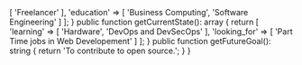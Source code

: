 <?php

namespace FKI MOHAMED AMINE;

class About extends Me
{
    public function getBio(): string
    {
        return 'I am Software Engineering Student, CTF Player and a Web Developer.';
    }

    public function getMore(): array
    {
        return [
            'work' => [
                'Freelancer'
            ],
            'education' => [
                'Business Computing',
                'Software Engineering'
            ]
        ];
    }

    public function getCurrentState(): array 
    {
        return [
            'learning' => [
                'Hardware',
                'DevOps and DevSecOps'
            ],
            'looking_for' => [
                'Part Time jobs in Web Developement'
            ]
        ];
    }

    public function getFutureGoal(): string
    {
        return 'To contribute to open source.';
    }
}
